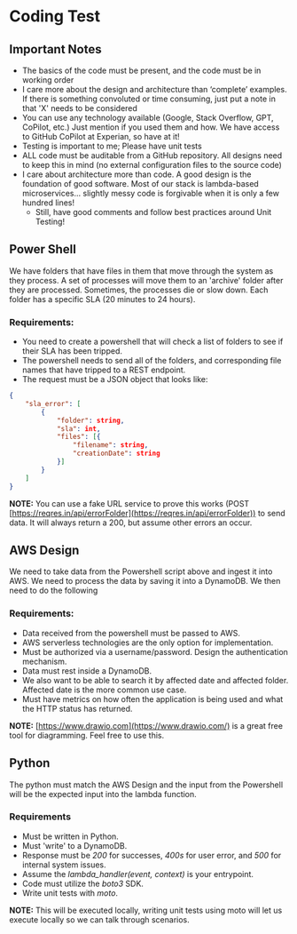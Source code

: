 # Coding Test

## Important Notes

- The basics of the code must be present, and the code must be in working order
- I care more about the design and architecture than ‘complete’ examples. If there is something convoluted or time consuming, just put a note in that 'X' needs to be considered
- You can use any technology available (Google, Stack Overflow, GPT, CoPilot, etc.) Just mention if you used them and how. We have access to GitHub CoPilot at Experian, so have at it!
- Testing is important to me; Please have unit tests
- ALL code must be auditable from a GitHub repository. All designs need to keep this in mind (no external configuration files to the source code)
- I care about architecture more than code. A good design is the foundation of good software. Most of our stack is lambda-based microservices… slightly messy code is forgivable when it is only a few hundred lines!
  - Still, have good comments and follow best practices around Unit Testing!

## Power Shell

We have folders that have files in them that move through the system as they process. A set of processes will move them to an 'archive' folder after they are processed. Sometimes, the processes die or slow down. Each folder has a specific SLA (20 minutes to 24 hours).

### Requirements:

- You need to create a powershell that will check a list of folders to see if their SLA has been tripped.
- The powershell needs to send all of the folders, and corresponding file names that have tripped to a REST endpoint.
- The request must be a JSON object that looks like:
```JSON
{
    "sla_error": [
        {
            "folder": string,
            "sla": int,
            "files": [{
                "filename": string,
                "creationDate": string
            }]
        }
    ]
}
```

**NOTE:** You can use a fake URL service to prove this works (POST [https://reqres.in/api/errorFolder](https://reqres.in/api/errorFolder)) to send data. It will always return a 200, but assume other errors an occur.


## AWS Design

We need to take data from the Powershell script above and ingest it into AWS. We need to process the data by saving it into a DynamoDB. We then need to do the following

### Requirements:
- Data received from the powershell must be passed to AWS.
- AWS serverless technologies are the only option for implementation.
- Must be authorized via a username/password. Design the authentication mechanism.
- Data must rest inside a DynamoDB.
- We also want to be able to search it by affected date and affected folder. Affected date is the more common use case.
- Must have metrics on how often the application is being used and what the HTTP status has returned.

**NOTE:** [https://www.drawio.com](https://www.drawio.com/) is a great free tool for diagramming. Feel free to use this.


## Python

The python must match the AWS Design and the input from the Powershell will be the expected input into the lambda function.

### Requirements

- Must be written in Python.
- Must 'write' to a DynamoDB.
- Response must be _200_ for successes, _400s_ for user error, and _500_ for internal system issues.
- Assume the _lambda_handler(event, context)_ is your entrypoint.
- Code must utilize the _boto3_ SDK.
- Write unit tests with _moto_.

**NOTE:** This will be executed locally, writing unit tests using moto will let us execute locally so we can talk through scenarios.
